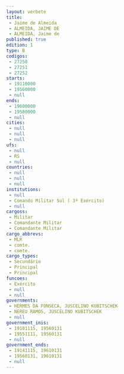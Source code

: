 ```yaml
---
layout: verbete
title:
 - Jaime de Almeida
 - ALMEIDA, JAIME DE
 - ALMEIDA, Jaime de
published: true
edition: 1  
type: B
codigos: 
 - 27250
 - 27251
 - 27252
starts: 
 - 19110000
 - 19560000
 - null 
ends: 
 - 19600000
 - 19580000
 - null 
cities: 
 - null 
 - null 
 - null 
ufs: 
 - null 
 - RS
 - null 
countries: 
 - null 
 - null 
 - null 
institutions: 
 - null 
 - Comando Militar Sul ( 3º Exército)
 - null 
cargoss: 
 - Militar
 - Comandante Militar
 - Comandante Militar
cargo_abbrevs: 
 - MLR
 - comte.
 - comte.
cargo_types: 
 - Secundário
 - Principal
 - Principal
funcoes: 
 - Exército
 - null 
 - null 
governments: 
 - HERMES DA FONSECA, JUSCELINO KUBITSCHEK
 - NEREU RAMOS, JUSCELINO KUBITSCHEK
 - null 
government_inis: 
 - 19101115, 19560131
 - 19551111, 19560131
 - null 
government_ends: 
 - 19141115, 19610131
 - 19560131, 19610131
 - null 
---
```


